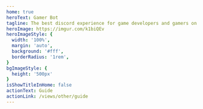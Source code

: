 ```yaml
---
home: true
heroText: Gamer Bot
tagline: The best discord experience for game developers and gamers on Official Gaming Servers!
heroImage: https://imgur.com/k1biQEv
heroImageStyle: {
  width: '100%',
  margin: 'auto',
  background: '#fff',
  borderRadius: '1rem',
}
bgImageStyle: {
  height: '500px'
}
isShowTitleInHome: false
actionText: Guide
actionLink: /views/other/guide
---
```

